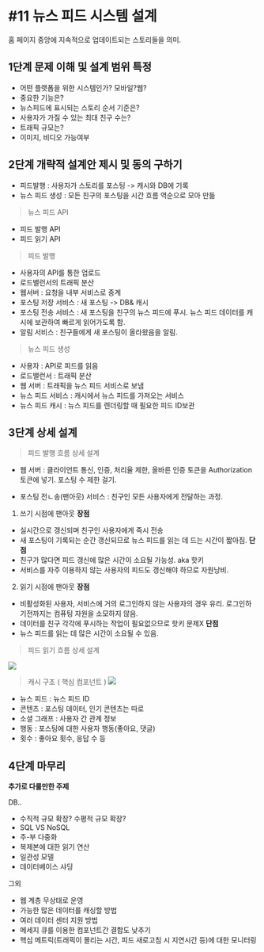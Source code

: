 # #11 뉴스 피드 시스템 설계

홈 페이지 중앙에 지속적으로 업데이트되는 스토리들을 의미.

## 1단계 문제 이해 및 설계 범위 특정

- 어떤 플랫폼을 위한 시스템인가? 모바일?웹?
- 중요한 기능은?
- 뉴스피드에 표시되는 스토리 순서 기준은?
- 사용자가 가질 수 있는 최대 친구 수는?
- 트래픽 규모는?
- 이미지, 비디오 가능여부

## 2단계 개략적 설계안 제시 및 동의 구하기

- 피드발행 : 사용자가 스토리를 포스팅 -> 캐시와 DB에 기록
- 뉴스 피드 생성 : 모든 친구의 포스팅을 시간 흐름 역순으로 모아 만듦

> 뉴스 피드 API

- 피드 발행 API
- 피드 읽기 API

> 피드 발행

- 사용자의 API를 통한 업로드
- 로드밸런서의 트래픽 분산
- 웹서버 : 요청을 내부 서비스로 중계
- 포스팅 저장 서비스 : 새 포스팅 -> DB& 캐시
- 포스팅 전송 서비스 : 새 포스팅을 친구의 뉴스 피드에 푸시. 뉴스 피드 데이터를 캐시에 보관하여 빠르게 읽어가도록 함.
- 알림 서비스 : 친구들에게 새 포스팅이 올라왔음을 알림.

> 뉴스 피드 생성

- 사용자 :  API로 피드를 읽음
- 로드밸런서 : 트래픽 분산
- 웹 서버 : 트래픽을 뉴스 피드 서비스로 보냄
- 뉴스 피드 서비스 : 캐시에서 뉴스 피드를 가져오는 서비스
- 뉴스 피드 캐시 : 뉴스 피드를 렌더링할 때 필요한 피드 ID보관

## 3단계 상세 설계

> 피드 발행 흐름 상세 설계

- 웹 서버 : 클라이언트 통신, 인증, 처리율 제한, 올바른 인증 토큰을 Authorization토큰에 넣기. 포스팅 수 제한 걸기.

- 포스팅 전ㄴ송(팬아웃) 서비스 : 친구인 모든 사용자에게 전달하는 과정.

1. 쓰기 시점에 팬아웃
**장점**
- 실시간으로 갱신되며 친구인 사용자에게 즉시 전송
- 새 포스팅이 기록되는 순간 갱신되므로 뉴스 피드를 읽는 데 드는 시간이 짧아짐.
**단점**
- 친구가 많다면 피드 갱신에 많은 시간이 소요될 가능성. aka 핫키
- 서비스를 자주 이용하지 않는 사용자의 피드도 갱신해야 하므로 자원낭비.

2. 읽기 시점에 팬아웃
**장점**
- 비활성화된 사용자, 서비스에 거의 로그인하지 않는 사용자의 경우 유리. 로그인하기전까지는 컴퓨팅 자원을 소모하지 않음.
- 데이터를 친구 각각에 푸시하는 작업이 필요없으므로 핫키 문제X
**단점**
- 뉴스 피드를 읽는 데 많은 시간이 소요될 수 있음.

> 피드 읽기 흐름 상세 설계

![](https://velog.velcdn.com/images/haron/post/39824297-1d62-41d0-be91-0ae401947076/image.png)

> 캐시 구조 ( 핵심 컴포넌트 )
![](https://velog.velcdn.com/images/haron/post/a8a78905-47fd-4625-9578-49e596ac6abc/image.png)

- 뉴스 피드 : 뉴스 피드 ID
- 콘텐츠 : 포스팅 데이터, 인기 콘텐츠는 따로
- 소셜 그래프 : 사용자 간 관계 정보
- 행동 : 포스팅에 대한 사용자 행동(좋아요, 댓글)
- 횟수 : 좋아요 횟수, 응답 수 등

## 4단계 마무리

 **추가로 다룰만한 주제**
 
 DB..
 - 수직적 규모 확장? 수평적 규모 확장?
 - SQL VS NoSQL
 - 주-부 다중화
 - 복제본에 대한 읽기 연산
 - 일관성 모델
 - 데이터베이스 샤딩

 그외
 - 웹 계층 무상태로 운영
 - 가능한 많은 데이터를 캐싱할 방법
 - 여러 데이터 센터 지원 방법
 - 메세지 큐를 이용한 컴포넌트간 결합도 낮추기
 - 핵심 메트릭(트래픽이 몰리는 시간, 피드 새로고침 시 지연시간 등)에 대한 모니터링


